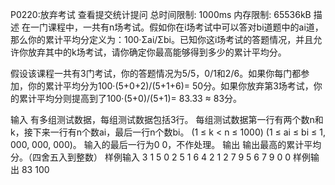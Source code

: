 P0220:放弃考试
查看提交统计提问
总时间限制: 1000ms 内存限制: 65536kB
描述
在一门课程中，一共有n场考试。假如你在i场考试中可以答对bi道题中的ai道，那么你的累计平均分定义为：100·Σai/Σbi。已知你这i场考试的答题情况，并且允许你放弃其中的k场考试，请你确定你最高能够得到多少的累计平均分。

假设该课程一共有3门考试，你的答题情况为5/5，0/1和2/6。如果你每门都参加，你的累计平均分为100·(5+0+2)/(5+1+6)= 50分。如果你放弃第3场考试，你的累计平均分则提高到了100·(5+0)/(5+1)= 83.33 ≈ 83分。

输入
有多组测试数据，每组测试数据包括3行。
每组测试数据第一行有两个数n和k，接下来一行有n个数ai，最后一行n个数bi。
(1 ≤ k < n ≤ 1000) (1 ≤ ai ≤ bi ≤ 1, 000, 000, 000)。
输入的最后一行为0 0，不作处理。
输出
输出最高的累计平均分。（四舍五入到整数）
样例输入
3 1
5 0 2
5 1 6
4 2
1 2 7 9
5 6 7 9
0 0
样例输出
83
100
